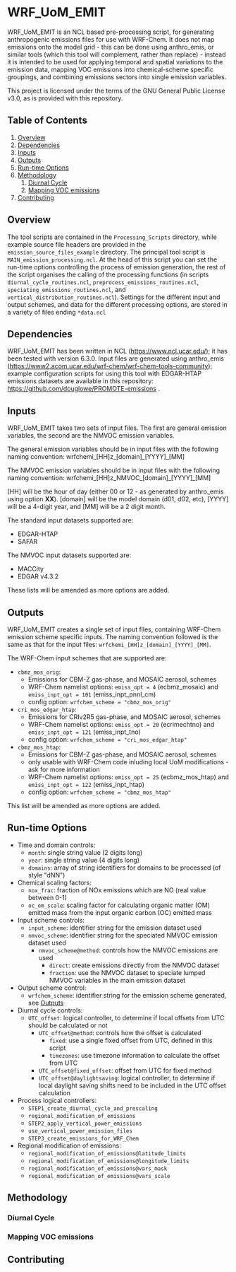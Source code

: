 # WRF_UoM_EMIT

WRF_UoM_EMIT is an NCL based pre-processing script, for generating anthropogenic emissions files for use with WRF-Chem. It does not map emissions onto the model grid - this can be done using anthro_emis, or similar tools (which this tool will complement, rather than replace) - instead it is intended to be used for applying temporal and spatial variations to the emission data, mapping VOC emissions into chemical-scheme specific groupings, and combining emissions sectors into single emission variables.

This project is licensed under the terms of the GNU General Public License v3.0, as is provided with this repository.

## Table of Contents
1. [Overview](#Overview)
1. [Dependencies](#Dependencies)
2. [Inputs](#Inputs)
3. [Outputs](#Outputs)
4. [Run-time Options](#Run-time-Options)
5. [Methodology](#Methodology)
   1. [Diurnal Cycle](#Diurnal-cycle) 
   2. [Mapping VOC emissions](#VOC-mapping)
6. [Contributing](#contributing)

## Overview<a name="Overview"></a>

The tool scripts are contained in the ``Processing_Scripts`` directory, while example source file headers are provided in the ``emission_source_files_example`` directory. The principal tool script is ``MAIN_emission_processing.ncl``. At the head of this script you can set the run-time options controlling the process of emission generation, the rest of the script organises the calling of the processing functions (in scripts ``diurnal_cycle_routines.ncl``, ``preprocess_emissions_routines.ncl``, ``speciating_emissions_routines.ncl``, and ``vertical_distribution_routines.ncl``). Settings for the different input and output schemes, and data for the different processing options, are stored in a variety of files ending ``*data.ncl``


## Dependencies<a name="Dependencies"></a>

WRF_UoM_EMIT has been written in NCL (https://www.ncl.ucar.edu/); it has been tested with version 6.3.0. Input files are generated using anthro_emis (https://www2.acom.ucar.edu/wrf-chem/wrf-chem-tools-community); example configuration scripts for using this tool with EDGAR-HTAP emissions datasets are available in this repository: https://github.com/douglowe/PROMOTE-emissions .

## Inputs<a name="Inputs"></a>

WRF_UoM_EMIT takes two sets of input files. The first are general emission variables, the second are the NMVOC emission variables. 

The general emission variables should be in input files with the following naming convention:
wrfchemi\_[HH]z\_[domain]\_[YYYY]\_[MM]

The NMVOC emission variables should be in input files with the following naming convention:
wrfchemi\_[HH]z\_NMVOC\_[domain]\_[YYYY]\_[MM]

[HH] will be the hour of day (either 00 or 12 - as generated by anthro_emis using option **XX**). [domain] will be the model domain (d01, d02, etc), [YYYY] will be a 4-digit year, and [MM] will be a 2 digit month.

The standard input datasets supported are:
* EDGAR-HTAP
* SAFAR

The NMVOC input datasets supported are:
* MACCity
* EDGAR v4.3.2

These lists will be amended as more options are added.

## Outputs<a name="Outputs"></a>

WRF_UoM_EMIT creates a single set of input files, containing WRF-Chem emission scheme specific inputs. The naming convention followed is the same as that for the input files: `wrfchemi_[HH]z_[domain]_[YYYY]_[MM]`.

The WRF-Chem input schemes that are supported are:
* `cbmz_mos_orig`:
  * Emissions for CBM-Z gas-phase, and MOSAIC aerosol, schemes
  * WRF-Chem namelist options: `emiss_opt = 4` (ecbmz_mosaic) and `emiss_inpt_opt = 101` (emiss_inpt_pnnl_cm)
  * config option: `wrfchem_scheme = "cbmz_mos_orig"`
* `cri_mos_edgar_htap`:
  * Emissions for CRIv2R5 gas-phase, and MOSAIC aerosol, schemes
  * WRF-Chem namelist options: `emiss_opt = 20` (ecrimechtno) and `emiss_inpt_opt = 121` (emiss_inpt_tno)
  * config option: `wrfchem_scheme = "cri_mos_edgar_htap"`
* `cbmz_mos_htap`:
  * Emissions for CBM-Z gas-phase, and MOSAIC aerosol, schemes
  * only usable with WRF-Chem code inluding local UoM modifications - ask for more information 
  * WRF-Chem namelist options: `emiss_opt = 25` (ecbmz_mos_htap) and `emiss_inpt_opt = 122` (emiss_inpt_htap)
  * config option: `wrfchem_scheme = "cbmz_mos_htap"`


This list will be amended as more options are added.

## Run-time Options<a name="Run-time-Options"></a>

* Time and domain controls:
  * `month`: single string value (2 digits long)
  * `year`: single string value (4 digits long)
  * `domains`: array of string identifiers for domains to be processed (of style "dNN")
* Chemical scaling factors:
  * `nox_frac`: fraction of NOx emissions which are NO (real value between 0-1)
  * `oc_om_scale`: scaling factor for calculating organic matter (OM) emitted mass from the input organic carbon (OC) emitted mass 
* Input scheme controls:
  * `input_scheme`: identifier string for the emission dataset used
  * `nmvoc_scheme`: identifier string for the speciated NMVOC emission dataset used
    * `nmvoc_scheme@method`: controls how the NMVOC emissions are used
      * `direct`: create emissions directly from the NMVOC dataset
      * `fraction`: use the NMVOC dataset to speciate lumped NMVOC variables in the main emission dataset
* Output scheme control:
  * `wrfchem_scheme`: identifier string for the emission scheme generated, see [Outputs](#Outputs)
* Diurnal cycle controls:
  * `UTC_offset`: logical controller, to determine if local offsets from UTC should be calculated or not
    * `UTC_offset@method`: controls how the offset is calculated
      * `fixed`: use a single fixed offset from UTC, defined in this script
      * `timezones`: use timezone information to calculate the offset from UTC
    * `UTC_offset@fixed_offset`: offset from UTC for fixed method
    * `UTC_offset@daylightsaving`: logical controller, to determine if local daylight saving shifts need to be included in the UTC offset calculation
* Process logical controllers:
  * `STEP1_create_diurnal_cycle_and_prescaling`
  * `regional_modification_of_emissions`
  * `STEP2_apply_vertical_power_emissions`
  * `use_vertical_power_emission_files`
  * `STEP3_create_emissions_for_WRF_Chem`
* Regional modification of emissions:
  * `regional_modification_of_emissions@latitude_limits`
  * `regional_modification_of_emissions@longitude_limits`
  * `regional_modification_of_emissions@vars_mask`
  * `regional_modification_of_emissions@vars_scale`


## Methodology<a name="Methodology"></a>


### Diurnal Cycle<a name="Diurnal-cycle"></a>

### Mapping VOC emissions<a name="VOC-mapping"></a>


## Contributing<a name="Contributing"></a>


